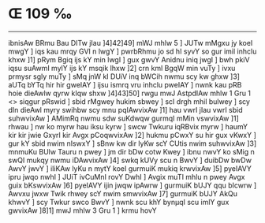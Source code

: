 # Œ 109 ‰
---
ibnisAw BRmu Bau DITw jIau ]4]42]49] mWJ mhlw 5 ] JUTw mMgxu jy
koeI mwgY ] iqs kau mrqy GVI n lwgY ] pwrbRhmu jo sd hI syvY so gur
imil inhclu khxw ]1] pRym Bgiq ijs kY min lwgI ] gux gwvY Anidnu
iniq jwgI ] bwh pkiV iqsu suAwmI mylY ijs kY msqik lhxw ]2] crn
kml BgqW min vuTy ] ivxu prmysr sgly muTy ] sMq jnW kI DUiV inq
bWCih nwmu scy kw ghxw ]3] aUTq bYTq hir hir gweIAY ] ijsu ismrq
vru inhclu pweIAY ] nwnk kau pRB hoie dieAwlw qyrw kIqw shxw
]4]43]50]
rwgu mwJ AstpdIAw mhlw 1 Gru 1
<> siqgur pRswid ]
sbid rMgwey hukim sbwey ] scI drgh mhil bulwey ] scy dIn
dieAwl myry swihbw scy mnu pqIAwvixAw ]1] hau vwrI jIau vwrI sbid
suhwvixAw ] AMimRq nwmu sdw suKdwqw gurmqI mMin vswvixAw ]1] rhwau
] nw ko myrw hau iksu kyrw ] swcw Twkuru iqRBvix myrw ] haumY kir kir
jwie GxyrI kir Avgx pCoqwvixAw ]2] hukmu pCwxY su hir gux vKwxY ]
gur kY sbid nwim nIswxY ] sBnw kw dir lyKw scY CUtis nwim suhwvixAw
]3] mnmuKu BUlw Tauru n pwey ] jm dir bDw cotw Kwey ] ibnu nwvY ko sMig
n swQI mukqy nwmu iDAwvixAw ]4] swkq kUVy scu n BwvY ] duibDw bwDw
AwvY jwvY ] iliKAw lyKu n mytY koeI gurmuiK mukiq krwvixAw ]5]
pyeIAVY ipru jwqo nwhI ] JUiT ivCuMnI rovY DwhI ] Avgix muTI mhlu n pwey
Avgx guix bKswvixAw ]6] pyeIAVY ijin jwqw ipAwrw ] gurmuiK bUJY
qqu bIcwrw ] Awvxu jwxw Twik rhwey scY nwim smwvixAw ]7] gurmuiK
bUJY AkQu khwvY ] scy Twkur swco BwvY ] nwnk scu khY bynµqI scu imlY gux
gwvixAw ]8]1] mwJ mhlw 3 Gru 1 ] krmu hovY
####
